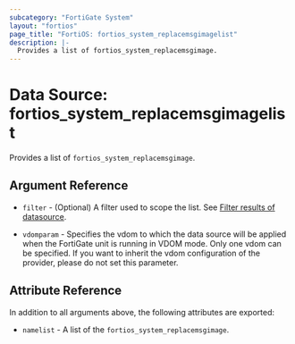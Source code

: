 ```yaml
---
subcategory: "FortiGate System"
layout: "fortios"
page_title: "FortiOS: fortios_system_replacemsgimagelist"
description: |-
  Provides a list of fortios_system_replacemsgimage.
---
```


# Data Source: fortios_system_replacemsgimagelist
Provides a list of `fortios_system_replacemsgimage`.

## Argument Reference

* `filter` - (Optional) A filter used to scope the list. See [Filter results of datasource](https://registry.terraform.io/providers/fortinetdev/fortios/latest/docs/guides/fgt_filter).

* `vdomparam` - Specifies the vdom to which the data source will be applied when the FortiGate unit is running in VDOM mode. Only one vdom can be specified. If you want to inherit the vdom configuration of the provider, please do not set this parameter.

## Attribute Reference

In addition to all arguments above, the following attributes are exported:

* `namelist` -  A list of the `fortios_system_replacemsgimage`.
